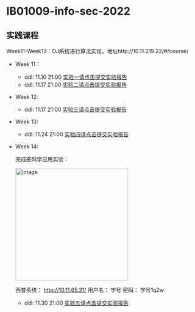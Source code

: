 # IB01009-info-sec-2022

## 实践课程
Week11-Week13：OJ系统进行算法实现，地址http://10.11.219.22/#/course/

- Week 11： 
  - ddl: 11.10 21:00 [实验一请点击提交实验报告](https://workspace.jianguoyun.com/inbox/collect/625ee1fbba444709b63178b8219ab97c/submit) 
  - ddl: 11.17 21:00 [实验二请点击提交实验报告](https://workspace.jianguoyun.com/inbox/collect/8a6ae943d6c94e7aaac4a92defee4228/submit)
- Week 12:
  - ddl: 11.17 21:00  [实验三请点击提交实验报告](https://workspace.jianguoyun.com/inbox/collect/d3eb27cae9cc4f829c0e7cec0d97bcfb/submit)
- Week 13: 
  - ddl: 11.24 21:00  [实验四请点击提交实验报告](https://workspace.jianguoyun.com/inbox/collect/428e7da91fe94a65ba4a127bde9870b1/submit)
- Week 14: 

  完成密码学应用实验：
  
  <img width="295" alt="image" src="https://user-images.githubusercontent.com/112067997/203725972-fa589789-464e-4992-a6b4-7c1c83911deb.png">
  
  西普系统： 
  http://10.11.65.31/ 
  用户名： 学号
  密码： 学号1q2w
  - ddl: 11.30 21:00  [实验五请点击提交实验报告](https://workspace.jianguoyun.com/inbox/collect/429b5042627c46ed8d3c084e5573f933/submit)
